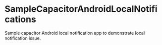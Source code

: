 # SampleCapacitorAndroidLocalNotifications
Sample capacitor Android local notification app to demonstrate local notification issue.
